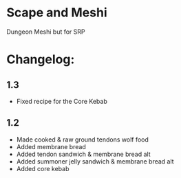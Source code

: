# Scape and Meshi
Dungeon Meshi but for SRP

# Changelog:

## 1.3
- Fixed recipe for the Core Kebab

## 1.2
- Made cooked & raw ground tendons wolf food
- Added membrane bread
- Added tendon sandwich & membrane bread alt
- Added summoner jelly sandwich & membrane bread alt
- Added core kebab
